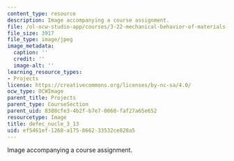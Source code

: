 ```yaml
---
content_type: resource
description: Image accompanying a course assignment.
file: /ol-ocw-studio-app/courses/3-22-mechanical-behavior-of-materials-spring-2008/ef5461ef1268a175866233532ce828a5_defec_nucle_3_13.jpg
file_size: 3917
file_type: image/jpeg
image_metadata:
  caption: ''
  credit: ''
  image-alt: ''
learning_resource_types:
- Projects
license: https://creativecommons.org/licenses/by-nc-sa/4.0/
ocw_type: OCWImage
parent_title: Projects
parent_type: CourseSection
parent_uid: 8388cfe3-4b2f-b7e7-0060-faf27a65e652
resourcetype: Image
title: defec_nucle_3_13
uid: ef5461ef-1268-a175-8662-33532ce828a5
---
```

Image accompanying a course assignment.